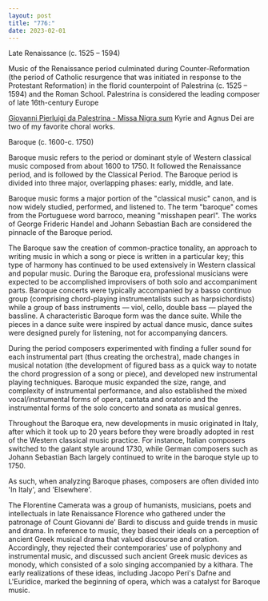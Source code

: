 ```yaml
---
layout: post
title: "776:"
date: 2023-02-01
---
```


Late Renaissance (c. 1525 – 1594\)

Music of the Renaissance period culminated during Counter-Reformation (the period of Catholic resurgence that was initiated in response to the Protestant Reformation) in the florid counterpoint of Palestrina (c. 1525 – 1594\) and the Roman School. Palestrina is considered the leading composer of late 16th-century Europe

[Giovanni Pierluigi da Palestrina \- Missa Nigra sum](https://youtu.be/JImVQBHdF4w) Kyrie and Agnus Dei are two of my favorite choral works.

Baroque (c. 1600-c. 1750\)

Baroque music refers to the period or dominant style of Western classical music composed from about 1600 to 1750\. It followed the Renaissance period, and is followed by the Classical Period. The Baroque period is divided into three major, overlapping phases: early, middle, and late.

Baroque music forms a major portion of the "classical music" canon, and is now widely studied, performed, and listened to. The term "baroque" comes from the Portuguese word barroco, meaning "misshapen pearl". The works of George Frideric Handel and Johann Sebastian Bach are considered the pinnacle of the Baroque period.

The Baroque saw the creation of common-practice tonality, an approach to writing music in which a song or piece is written in a particular key; this type of harmony has continued to be used extensively in Western classical and popular music. During the Baroque era, professional musicians were expected to be accomplished improvisers of both solo and accompaniment parts. Baroque concerts were typically accompanied by a basso continuo group (comprising chord-playing instrumentalists such as harpsichordists) while a group of bass instruments — viol, cello, double bass — played the bassline. A characteristic Baroque form was the dance suite. While the pieces in a dance suite were inspired by actual dance music, dance suites were designed purely for listening, not for accompanying dancers.

During the period composers experimented with finding a fuller sound for each instrumental part (thus creating the orchestra), made changes in musical notation (the development of figured bass as a quick way to notate the chord progression of a song or piece), and developed new instrumental playing techniques. Baroque music expanded the size, range, and complexity of instrumental performance, and also established the mixed vocal/instrumental forms of opera, cantata and oratorio and the instrumental forms of the solo concerto and sonata as musical genres.

Throughout the Baroque era, new developments in music originated in Italy, after which it took up to 20 years before they were broadly adopted in rest of the Western classical music practice. For instance, Italian composers switched to the galant style around 1730, while German composers such as Johann Sebastian Bach largely continued to write in the baroque style up to 1750\.

As such, when analyzing Baroque phases, composers are often divided into 'In Italy', and 'Elsewhere'.

The Florentine Camerata was a group of humanists, musicians, poets and intellectuals in late Renaissance Florence who gathered under the patronage of Count Giovanni de' Bardi to discuss and guide trends in music and drama. In reference to music, they based their ideals on a perception of ancient Greek musical drama that valued discourse and oration. Accordingly, they rejected their contemporaries' use of polyphony and instrumental music, and discussed such ancient Greek music devices as monody, which consisted of a solo singing accompanied by a kithara. The early realizations of these ideas, including Jacopo Peri's Dafne and L'Euridice, marked the beginning of opera, which was a catalyst for Baroque music.
